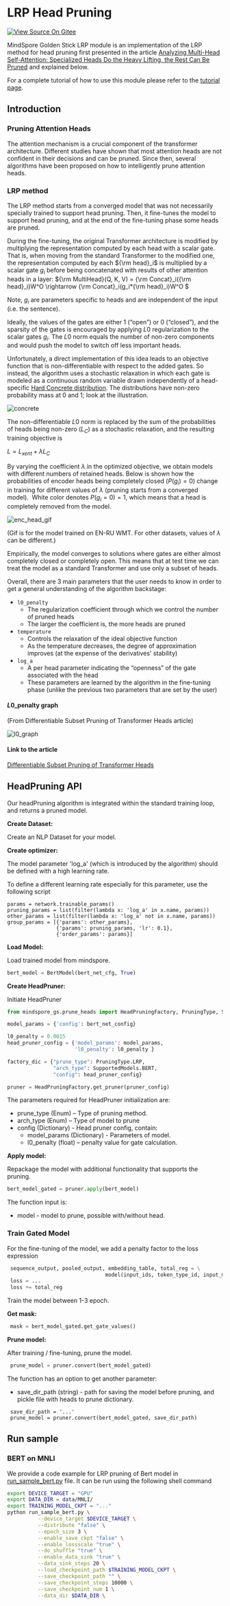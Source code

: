 # LRP Head Pruning

[![View Source On Gitee](https://mindspore-website.obs.cn-north-4.myhuaweicloud.com/website-images/r2.3.q1/resource/_static/logo_source_en.svg)](https://gitee.com/mindspore/docs/blob/r2.3.q1/docs/golden_stick/docs/source_en/pruner/lrp.md)

MindSpore Golden Stick LRP module is an implementation of the LRP method for head pruning first presented in the article
[Analyzing Multi-Head Self-Attention: Specialized Heads Do the Heavy Lifting, the Rest Can Be Pruned](https://www.aclweb.org/anthology/P19-1580) and explained below.

For a complete tutorial of how to use this module please refer to the [tutorial page](lrp_tutorial.md).

## Introduction

### Pruning Attention Heads

The attention mechanism is a crucial component of the transformer architecture.
Different studies have shown that most attention heads are not confident in their decisions and can be pruned.
Since then, several algorithms have been proposed on how to intelligently prune attention heads.

### LRP method

The LRP method starts from a converged model that was not necessarily specially trained to support head pruning.
Then, it fine-tunes the model to support head pruning, and at the end of the fine-tuning phase some heads are pruned.

During the fine-tuning, the original Transformer architecture is modified by multiplying the representation computed by each head with a scalar gate.
That is, when moving from the standard Transformer to the modified one, the representation computed by each ${\rm head}_i$ is multiplied by a scalar gate $g_i$ before being concatenated with results of other attention heads in a layer:
${\rm MultiHead}(Q, K, V) = {\rm Concat}_i({\rm head}_i)W^O \rightarrow {\rm Concat}_i(g_i*{\rm head}_i)W^O $

Note, $g_i$ are parameters specific to heads and are independent of the input (i.e. the sentence).

Ideally, the values of the gates are either 1 (“open”) or 0 (“closed”), and the sparsity of the gates is encouraged by applying $L0$ regularization to the scalar gates $g_i$.
The $L0$ norm equals the number of non-zero components and would push the model to switch off less important heads.

Unfortunately, a direct implementation of this idea leads to an objective function that is non-differentiable with respect to the added gates.
So instead, the algorithm uses a stochastic relaxation in which each gate is modeled as a continuous random variable drawn independently of a head-specific
[Hard Concrete distribution](https://openreview.net/pdf?id=H1Y8hhg0b). The distributions have non-zero probability mass at 0 and 1; look at the illustration.

![concrete](../images/concrete_crop.gif)

The non-differentiable $L0$ norm is replaced by the sum of the probabilities of heads being non-zero ($L_C$) as a stochastic relaxation,
and the resulting training objective is

$L = L_{xent} + \lambda L_C$

By varying the coefficient $\lambda$ in the optimized objective, we obtain models with different numbers of retained heads. Below is shown how the probabilities of encoder heads being completely closed $(P(g_i)=0)$ change in training for different values of $\lambda$ (pruning starts from a converged model). 
White color denotes $P(g_i=0) = 1$, which means that a head is completely removed from the model.

![enc_head_gif](../images/enc_head_gif_delay7-min.gif)

(Gif is for the model trained on EN-RU WMT. For other datasets, values of $\lambda$ can be different.)

Empirically, the model converges to solutions where gates are either almost completely closed or completely open.
This means that at test time we can treat the model as a standard Transformer and use only a subset of heads.

Overall, there are 3 main parameters that the user needs to know in order to get a general understanding of the algorithm backstage:

* ```l0_penalty```
    * The regularization coefficient through which we control the number of pruned heads
    * The larger the coefficient is, the more heads are pruned
* ```temperature```
    * Controls the relaxation of the ideal objective function
    * As the temperature decreases, the degree of approximation improves (at the expense of the derivatives' stability)
* ```log_a```
    * A per head parameter indicating the “openness” of the gate associated with the head
    * These parameters are learned by the algorithm in the fine-tuning phase (unlike the previous two parameters that are set by the user)

#### $L$0_penalty graph

(From Differentiable Subset Pruning of Transformer Heads article)

![l0_graph](../images/l0_graph.png)

#### Link to the article

[Differentiable Subset Pruning of Transformer Heads](https://arxiv.org/abs/2108.04657)

## HeadPruning API

Our headPruning algorithm is integrated within the standard training loop,
and returns a pruned model.

__Create Dataset:__

Create an NLP Dataset for your model.

__Create optimizer:__

The model parameter 'log_a' (which is introduced by the algorithm) should be defined with a high learning rate.

To define a different learning rate especially for this parameter, use the following script

```text
params = network.trainable_params()
pruning_params = list(filter(lambda x: 'log_a' in x.name, params))
other_params = list(filter(lambda x: 'log_a' not in x.name, params))
group_params = [{'params': other_params},
                {'params': pruning_params, 'lr': 0.1},
                {'order_params': params}]
```

__Load Model:__

Load trained model from mindspore.

```python
bert_model = BertModel(bert_net_cfg, True)
```

__Create HeadPruner:__

Initiate HeadPruner

```python
from mindspore_gs.prune_heads import HeadPruningFactory, PruningType, SupportedModels

model_params = {'config': bert_net_config}

l0_penalty = 0.0015
head_pruner_config = {'model_params': model_params,
                      'l0_penalty': l0_penalty }

factory_dic = {"prune_type": PruningType.LRP,
               "arch_type": SupportedModels.BERT,
               "config": head_pruner_config}

pruner = HeadPruningFactory.get_pruner(pruner_config)
```

The parameters required for HeadPruner initialization are:

* prune_type (Enum) – Type of pruning method.
* arch_type (Enum) – Type of model to prune
* config (Dictionary) - Head pruner config, contain:
    * model_params (Dictionary) - Parameters of model.
    * l0_penalty (float) – penalty value for gate calculation.

__Apply model:__

Repackage the model with additional functionality that supports the pruning.

```python
bert_model_gated = pruner.apply(bert_model)
```

The function input is:

* model - model to prune, possible with/without head.

### Train Gated Model

For the fine-tuning of the model, we add a penalty factor to the loss expression

```python
 sequence_output, pooled_output, embedding_table, total_reg = \
                                model(input_ids, token_type_id, input_mask)
 loss = ...
 loss += total_reg
```

Train the model between 1-3 epoch.

__Get mask:__

```python
 mask = bert_model_gated.get_gate_values()
```

__Prune model:__

After training / fine-tuning, prune the model.

```python
 prune_model = pruner.convert(bert_model_gated)
```

The function has an option to get another parameter:

* save_dir_path (string) - path for saving the model before pruning, and pickle file with heads to prune dictionary.

```text
 save_dir_path = '...'
 prune_model = pruner.convert(bert_model_gated, save_dir_path)
```

## Run sample

### BERT on MNLI

We provide a code example for LRP pruning of Bert model in [run_sample_bert.py](https://gitee.com/mindspore/golden-stick/blob/r0.4/mindspore_gs/pruner/heads/lrp/bert/samples/run_sample_bert.py) file. It can be run using the following shell command

```bash
export DEVICE_TARGET = "GPU"
export DATA_DIR = data/MNLI/
export TRAINING_MODEL_CKPT = "..."
python run_sample_bert.py \
          --device_target $DEVICE_TARGET \
          --distribute "false" \
          --epoch_size 3 \
          --enable_save_ckpt "false" \
          --enable_lossscale "true" \
          --do_shuffle "true" \
          --enable_data_sink "true" \
          --data_sink_steps 20 \
          --load_checkpoint_path $TRAINING_MODEL_CKPT \
          --save_checkpoint_path "" \
          --save_checkpoint_steps 10000 \
          --save_checkpoint_num 1 \
          --data_dir $DATA_DIR \
```
